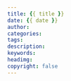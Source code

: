 ```yaml
---
title: {{ title }}
date: {{ date }}
author:
categories: 
tags: 
description: 
keywords: 
headimg: 
copyright: false
---
```

